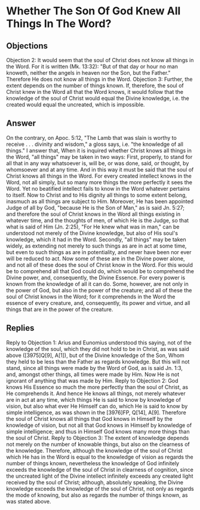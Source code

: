# Whether The Son Of God Knew All Things In The Word?
## Objections

Objection 2: It would seem that the soul of Christ does not know all things in the Word. For it is written (Mk. 13:32): "But of that day or hour no man knoweth, neither the angels in heaven nor the Son, but the Father." Therefore He does not know all things in the Word.
Objection 3: Further, the extent depends on the number of things known. If, therefore, the soul of Christ knew in the Word all that the Word knows, it would follow that the knowledge of the soul of Christ would equal the Divine knowledge, i.e. the created would equal the uncreated, which is impossible.
## Answer
On the contrary, on Apoc. 5:12, "The Lamb that was slain is worthy to receive . . . divinity and wisdom," a gloss says, i.e. "the knowledge of all things."
I answer that, When it is inquired whether Christ knows all things in the Word, "all things" may be taken in two ways: First, properly, to stand for all that in any way whatsoever is, will be, or was done, said, or thought, by whomsoever and at any time. And in this way it must be said that the soul of Christ knows all things in the Word. For every created intellect knows in the Word, not all simply, but so many more things the more perfectly it sees the Word. Yet no beatified intellect fails to know in the Word whatever pertains to itself. Now to Christ and to His dignity all things to some extent belong, inasmuch as all things are subject to Him. Moreover, He has been appointed Judge of all by God, "because He is the Son of Man," as is said Jn. 5:27; and therefore the soul of Christ knows in the Word all things existing in whatever time, and the thoughts of men, of which He is the Judge, so that what is said of Him (Jn. 2:25), "For He knew what was in man," can be understood not merely of the Divine knowledge, but also of His soul's knowledge, which it had in the Word. Secondly, "all things" may be taken widely, as extending not merely to such things as are in act at some time, but even to such things as are in potentiality, and never have been nor ever will be reduced to act. Now some of these are in the Divine power alone, and not all of these does the soul of Christ know in the Word. For this would be to comprehend all that God could do, which would be to comprehend the Divine power, and, consequently, the Divine Essence. For every power is known from the knowledge of all it can do. Some, however, are not only in the power of God, but also in the power of the creature; and all of these the soul of Christ knows in the Word; for it comprehends in the Word the essence of every creature, and, consequently, its power and virtue, and all things that are in the power of the creature.
## Replies
Reply to Objection 1: Arius and Eunomius understood this saying, not of the knowledge of the soul, which they did not hold to be in Christ, as was said above ([3975]Q[9], A[1]), but of the Divine knowledge of the Son, Whom they held to be less than the Father as regards knowledge. But this will not stand, since all things were made by the Word of God, as is said Jn. 1:3, and, amongst other things, all times were made by Him. Now He is not ignorant of anything that was made by Him.
Reply to Objection 2: God knows His Essence so much the more perfectly than the soul of Christ, as He comprehends it. And hence He knows all things, not merely whatever are in act at any time, which things He is said to know by knowledge of vision, but also what ever He Himself can do, which He is said to know by simple intelligence, as was shown in the [3976]FP, Q[14], A[9]. Therefore the soul of Christ knows all things that God knows in Himself by the knowledge of vision, but not all that God knows in Himself by knowledge of simple intelligence; and thus in Himself God knows many more things than the soul of Christ.
Reply to Objection 3: The extent of knowledge depends not merely on the number of knowable things, but also on the clearness of the knowledge. Therefore, although the knowledge of the soul of Christ which He has in the Word is equal to the knowledge of vision as regards the number of things known, nevertheless the knowledge of God infinitely exceeds the knowledge of the soul of Christ in clearness of cognition, since the uncreated light of the Divine intellect infinitely exceeds any created light received by the soul of Christ; although, absolutely speaking, the Divine knowledge exceeds the knowledge of the soul of Christ, not only as regards the mode of knowing, but also as regards the number of things known, as was stated above.